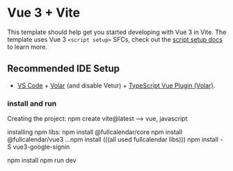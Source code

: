 # Vue 3 + Vite

This template should help get you started developing with Vue 3 in Vite. The template uses Vue 3 `<script setup>` SFCs, check out the [script setup docs](https://v3.vuejs.org/api/sfc-script-setup.html#sfc-script-setup) to learn more.

## Recommended IDE Setup

- [VS Code](https://code.visualstudio.com/) + [Volar](https://marketplace.visualstudio.com/items?itemName=Vue.volar) (and disable Vetur) + [TypeScript Vue Plugin (Volar)](https://marketplace.visualstudio.com/items?itemName=Vue.vscode-typescript-vue-plugin).


### install and run
Creating the project:
    npm create vite@latest
    --> vue, javascript

installing npm libs:
npm install @fullcalendar/core 
npm install @fullcalendar/vue3
...npm install (((all used fullcalendar libs)))
npm install -S vue3-google-signin



npm install
npm run dev